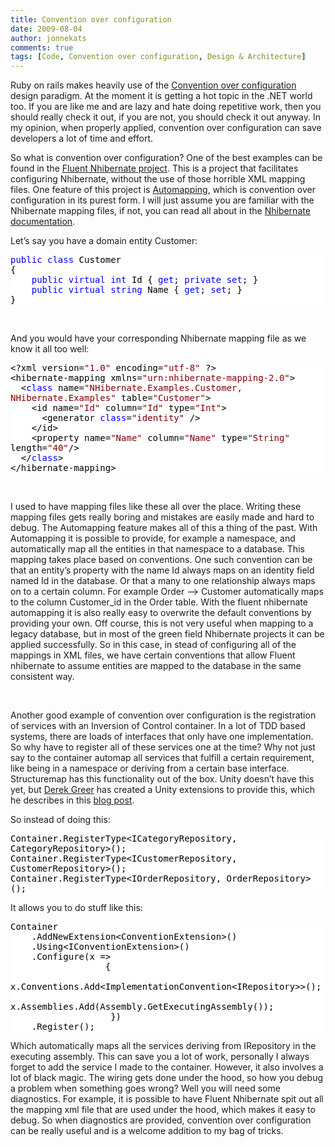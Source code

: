 ```yaml
---
title: Convention over configuration
date: 2009-08-04
author: jonnekats
comments: true
tags: [Code, Convention over configuration, Design & Architecture]
---
```

<p>Ruby on rails makes heavily use of the <a href="http://en.wikipedia.org/wiki/Convention_over_configuration" target="_blank">Convention over configuration</a> design paradigm. At the moment it is getting a hot topic in the .NET world too. If you are like me and are lazy and hate doing repetitive work, then you should really check it out, if you are not, you should check it out anyway. In my opinion, when properly applied, convention over configuration can save developers a lot of time and effort. </p>  <p>So what is convention over configuration? One of the best examples can be found in the <a href="http://fluentnhibernate.org/" target="_blank">Fluent Nhibernate project</a>. This is a project that facilitates configuring Nhibernate, without the use of those horrible XML mapping files. One feature of this project is <a href="http://wiki.fluentnhibernate.org/show/AutoMapping" target="_blank">Automapping</a>, which is convention over configuration in its purest form. I will just assume you are familiar with the Nhibernate mapping files, if not, you can read all about in the <a href="http://www.google.nl/url?sa=t&amp;source=web&amp;ct=res&amp;cd=3&amp;url=http%3A%2F%2Fnhforge.org%2Fwikis%2Freference2-0en%2Fnhibernate-2-0-reference-documentation.aspx&amp;ei=-5N4SqCWG8HZ-QafjeHSBQ&amp;usg=AFQjCNFj0NVGMdg-YEjx9Ia3Jh2VfW_bVg&amp;sig2=WONilrfqLkOV1Im0c3J9xw" target="_blank">Nhibernate documentation</a>.</p>  <p>Let’s say you have a domain entity Customer:</p>  <div style="display:inline;float:none;margin:0;padding:0;" id="scid:57F11A72-B0E5-49c7-9094-E3A15BD5B5E6:7b7d9483-fcbb-4e5e-81d2-b2b21c698254" class="wlWriterEditableSmartContent"><pre style="background-color:#FFFFFF;white-space:pre-wrap;overflow:auto;"><span style="color:#0000FF;">public</span><span style="color:#000000;"> </span><span style="color:#0000FF;">class</span><span style="color:#000000;"> Customer
{
    </span><span style="color:#0000FF;">public</span><span style="color:#000000;"> </span><span style="color:#0000FF;">virtual</span><span style="color:#000000;"> </span><span style="color:#0000FF;">int</span><span style="color:#000000;"> Id { </span><span style="color:#0000FF;">get</span><span style="color:#000000;">; </span><span style="color:#0000FF;">private</span><span style="color:#000000;"> </span><span style="color:#0000FF;">set</span><span style="color:#000000;">; }
    </span><span style="color:#0000FF;">public</span><span style="color:#000000;"> </span><span style="color:#0000FF;">virtual</span><span style="color:#000000;"> </span><span style="color:#0000FF;">string</span><span style="color:#000000;"> Name { </span><span style="color:#0000FF;">get</span><span style="color:#000000;">; </span><span style="color:#0000FF;">set</span><span style="color:#000000;">; }
}</span></pre><!-- Code inserted with Steve Dunn's Windows Live Writer Code Formatter Plugin.  http://dunnhq.com --></div>

<p>&#160;</p>

<p>And you would have your corresponding Nhibernate mapping file as we know it all too well:</p>

<p></p>

<div style="display:inline;float:none;margin:0;padding:0;" id="scid:57F11A72-B0E5-49c7-9094-E3A15BD5B5E6:ef1e47d4-bbf6-44c1-9758-00d80d136833" class="wlWriterEditableSmartContent"><pre style="background-color:#FFFFFF;white-space:pre-wrap;overflow:auto;"><span style="color:#000000;">&lt;?</span><span style="color:#000000;">xml version</span><span style="color:#000000;">=</span><span style="color:#800000;">"</span><span style="color:#800000;">1.0</span><span style="color:#800000;">"</span><span style="color:#000000;"> encoding</span><span style="color:#000000;">=</span><span style="color:#800000;">"</span><span style="color:#800000;">utf-8</span><span style="color:#800000;">"</span><span style="color:#000000;"> </span><span style="color:#000000;">?&gt;</span><span style="color:#000000;">
</span><span style="color:#000000;">&lt;</span><span style="color:#000000;">hibernate</span><span style="color:#000000;">-</span><span style="color:#000000;">mapping xmlns</span><span style="color:#000000;">=</span><span style="color:#800000;">"</span><span style="color:#800000;">urn:nhibernate-mapping-2.0</span><span style="color:#800000;">"</span><span style="color:#000000;">&gt;</span><span style="color:#000000;">
  </span><span style="color:#000000;">&lt;</span><span style="color:#0000FF;">class</span><span style="color:#000000;"> name</span><span style="color:#000000;">=</span><span style="color:#800000;">"</span><span style="color:#800000;">NHibernate.Examples.Customer, NHibernate.Examples</span><span style="color:#800000;">"</span><span style="color:#000000;"> table</span><span style="color:#000000;">=</span><span style="color:#800000;">"</span><span style="color:#800000;">Customer</span><span style="color:#800000;">"</span><span style="color:#000000;">&gt;</span><span style="color:#000000;">
    </span><span style="color:#000000;">&lt;</span><span style="color:#000000;">id name</span><span style="color:#000000;">=</span><span style="color:#800000;">"</span><span style="color:#800000;">Id</span><span style="color:#800000;">"</span><span style="color:#000000;"> column</span><span style="color:#000000;">=</span><span style="color:#800000;">"</span><span style="color:#800000;">Id</span><span style="color:#800000;">"</span><span style="color:#000000;"> type</span><span style="color:#000000;">=</span><span style="color:#800000;">"</span><span style="color:#800000;">Int</span><span style="color:#800000;">"</span><span style="color:#000000;">&gt;</span><span style="color:#000000;">
      </span><span style="color:#000000;">&lt;</span><span style="color:#000000;">generator </span><span style="color:#0000FF;">class</span><span style="color:#000000;">=</span><span style="color:#800000;">"</span><span style="color:#800000;">identity</span><span style="color:#800000;">"</span><span style="color:#000000;"> </span><span style="color:#000000;">/&gt;</span><span style="color:#000000;">
    </span><span style="color:#000000;">&lt;/</span><span style="color:#000000;">id</span><span style="color:#000000;">&gt;</span><span style="color:#000000;">
    </span><span style="color:#000000;">&lt;</span><span style="color:#000000;">property name</span><span style="color:#000000;">=</span><span style="color:#800000;">"</span><span style="color:#800000;">Name</span><span style="color:#800000;">"</span><span style="color:#000000;"> column</span><span style="color:#000000;">=</span><span style="color:#800000;">"</span><span style="color:#800000;">Name</span><span style="color:#800000;">"</span><span style="color:#000000;"> type</span><span style="color:#000000;">=</span><span style="color:#800000;">"</span><span style="color:#800000;">String</span><span style="color:#800000;">"</span><span style="color:#000000;"> length</span><span style="color:#000000;">=</span><span style="color:#800000;">"</span><span style="color:#800000;">40</span><span style="color:#800000;">"</span><span style="color:#000000;">/&gt;</span><span style="color:#000000;">
  </span><span style="color:#000000;">&lt;/</span><span style="color:#0000FF;">class</span><span style="color:#000000;">&gt;</span><span style="color:#000000;">
</span><span style="color:#000000;">&lt;/</span><span style="color:#000000;">hibernate</span><span style="color:#000000;">-</span><span style="color:#000000;">mapping</span><span style="color:#000000;">&gt;</span></pre><!-- Code inserted with Steve Dunn's Windows Live Writer Code Formatter Plugin.  http://dunnhq.com --></div>

<p></p>

<p>&#160;</p>

<p></p>

<p>I used to have mapping files like these all over the place. Writing these mapping files gets really boring and mistakes are easily made and hard to debug. The Automapping feature makes all of this a thing of the past. With Automapping it is possible to provide, for example a namespace, and automatically map all the entities in that namespace to a database. This mapping takes place based on conventions. One such convention can be that an entity’s property with the name Id always maps on an identity field named Id in the database. Or that a many to one relationship always maps on to a certain column. For example Order –&gt; Customer automatically maps to the column Customer_id in the Order table. With the fluent nhibernate automapping it is also really easy to overwrite the default conventions by providing your own. Off course, this is not very useful when mapping to a legacy database, but in most of the green field Nhibernate projects it can be applied successfully. So in this case, in stead of configuring all of the mappings in XML files, we have certain conventions that allow Fluent nhibernate to assume entities are mapped to the database in the same consistent way.</p>

<p>&#160;</p>

<p>Another good example of convention over configuration is the registration of services with an Inversion of Control container. In a lot of TDD based systems, there are loads of interfaces that only have one implementation. So why have to register all of these services one at the time? Why not just say to the container automap all services that fulfill a certain requirement, like being in a namespace or deriving from a certain base interface. Structuremap has this functionality out of the box. Unity doesn’t have this yet, but <a href="http://www.ctrl-shift-b.com" target="_blank">Derek Greer</a> has created a Unity extensions to provide this, which he describes in this <a href="http://www.ctrl-shift-b.com/2009/06/convention-based-registration-extension.html" target="_blank">blog post</a>.</p>

<p>So instead of doing this: </p>

<p></p>

<div style="display:inline;float:none;margin:0;padding:0;" id="scid:57F11A72-B0E5-49c7-9094-E3A15BD5B5E6:a0af7cbe-6dd7-45fe-975b-3f191ab95c58" class="wlWriterEditableSmartContent"><pre style="background-color:#FFFFFF;white-space:pre-wrap;overflow:auto;"><span style="color:#000000;">Container.RegisterType</span><span style="color:#000000;">&lt;</span><span style="color:#000000;">ICategoryRepository, CategoryRepository</span><span style="color:#000000;">&gt;</span><span style="color:#000000;">();
Container.RegisterType</span><span style="color:#000000;">&lt;</span><span style="color:#000000;">ICustomerRepository, CustomerRepository</span><span style="color:#000000;">&gt;</span><span style="color:#000000;">();
Container.RegisterType</span><span style="color:#000000;">&lt;</span><span style="color:#000000;">IOrderRepository, OrderRepository</span><span style="color:#000000;">&gt;</span><span style="color:#000000;">();</span></pre><!-- Code inserted with Steve Dunn's Windows Live Writer Code Formatter Plugin.  http://dunnhq.com --></div>

<p></p>

<p>It allows you to do stuff like this:</p>

<div style="display:inline;float:none;margin:0;padding:0;" id="scid:57F11A72-B0E5-49c7-9094-E3A15BD5B5E6:8a95f4b0-d65e-4b4a-9d5c-6041c2eef799" class="wlWriterEditableSmartContent"><pre style="background-color:#FFFFFF;white-space:pre-wrap;overflow:auto;"><span style="color:#000000;">Container
    .AddNewExtension</span><span style="color:#000000;">&lt;</span><span style="color:#000000;">ConventionExtension</span><span style="color:#000000;">&gt;</span><span style="color:#000000;">()
    .Using</span><span style="color:#000000;">&lt;</span><span style="color:#000000;">IConventionExtension</span><span style="color:#000000;">&gt;</span><span style="color:#000000;">()
    .Configure(x </span><span style="color:#000000;">=&gt;</span><span style="color:#000000;">
                  {
                     x.Conventions.Add</span><span style="color:#000000;">&lt;</span><span style="color:#000000;">ImplementationConvention</span><span style="color:#000000;">&lt;</span><span style="color:#000000;">IRepository</span><span style="color:#000000;">&gt;&gt;</span><span style="color:#000000;">();
                     x.Assemblies.Add(Assembly.GetExecutingAssembly());
                   })
    .Register();</span></pre><!-- Code inserted with Steve Dunn's Windows Live Writer Code Formatter Plugin.  http://dunnhq.com --></div>

<p></p>

<p>Which automatically maps all the services deriving from IRepository in the executing assembly. This can save you a lot of work, personally I always forget to add the service I made to the container. However, it also involves a lot of black magic. The wiring gets done under the hood, so how you debug a problem when something goes wrong? Well you will need some diagnostics. For example, it is possible to have Fluent Nhibernate spit out all the mapping xml file that are used under the hood, which makes it easy to debug. So when diagnostics are provided, convention over configuration can be really useful and is a welcome addition to my bag of tricks.</p>

